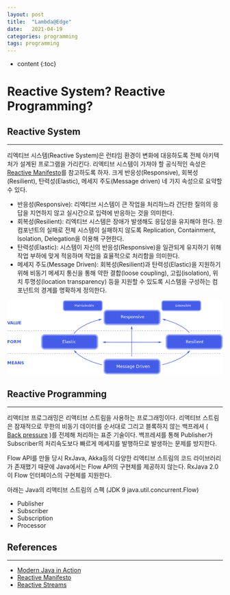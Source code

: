 ```yaml
---
layout: post
title:  "Lambda@Edge"
date:   2021-04-19
categories: programming
tags: programming
---
```


* content
  {:toc}

# Reactive System? Reactive Programming?
## Reactive System
* * *
리엑티브 시스템(Reactive System)은 런타임 환경이 변화에 대응하도록 전체 아키텍처가 설계된 프로그램을 가리킨다. 리엑티브 시스템이 가져야 할 공식적인 속성은 [Reactive Manifesto](http://www.reactivemanifesto.org)를 참고하도록 하자. 크게 반응성(Responsive), 회복성(Resilient), 탄력성(Elastic), 메세지 주도(Message driven) 네 가지 속성으로 요약할 수 있다.

- 반응성(Responsive): 리엑티브 시스템이 큰 작업을 처리하느라 간단한 질의의 응답을 지연하지 않고 실시간으로 입력에 반응하는 것을 의미한다. 
- 회복성(Resilient): 리엑티브 시스템은 장애가 발생해도 응답성을 유지해야 한다. 한 컴포넌트의 실패로 전체 시스템이 실패하지 않도록 Replication, Containment, Isolation, Delegation을 이용해 구현한다.
- 탄력성(Elastic): 시스템이 자신의 반응성(Responsive)을 일관되게 유지하기 위해 작업 부하에 맞게 적응하며 작업을 효율적으로 처리함을 의미한다.
- 메세지 주도(Message Driven): 회복성(Resilient)과 탄력성(Elastic)을 지원하기 위해 비동기 메세지 통신을 통해 약한 결합(loose coupling), 고립(isolation), 위치 투명성(location transparency) 등을 지원할 수 있도록 시스템을 구성하는 컴포넌트의 경계를 명확하게 정의한다.  

![Reactive System](./reactive-traits.png)

## Reactive Programming
* * *
리액티브 프로그래밍은 리액티브 스트림을 사용하는 프로그래밍이다. 리액티브 스트림은 잠재적으로 무한의 비동기 데이터를 순서대로 그리고 블록하지 않는 백프레셔 ( [Back pressure](https://www.reactivemanifesto.org/glossary#Back-Pressure) )를 전제해 처리하는 표준 기술이다. 백프레셔를 통해 Publisher가 Subscriber의 처리속도보다 빠르게 메세지를 발행하므로 발생하는 문제를 방지한다.

Flow API를 만들 당시 RxJava, Akka등의 다양한 리액티브 스트림의 코드 라이브러리가 존재했기 때문에 Java에서는 Flow API의 구현체를 제공하지 않는다. RxJava 2.0이 Flow 인터페이스의 구현체를 지원한다. 

아래는 Java의 리액티브 스트림의 스펙 (JDK 9 java.util.concurrent.Flow)
- Publisher
- Subscriber
- Subscription
- Processor



## References
* * *
- [Modern Java in Action](http://www.yes24.com/Product/Goods/77125987)
- [Reactive Manifesto](http://www.reactivemanifesto.org)
- [Reactive Streams](http://www.reactive-streams.org/)
